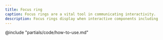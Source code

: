 ```yaml
---
title: Focus ring
caption: Focus rings are a vital tool in communicating interactivity.
description: Focus rings display when interactive components including links and buttons are focused by the user. They are a vital tool in communicating interactivity.
---
```


<section data-tab="Code">
  @include "partials/code/how-to-use.md"
</section>

